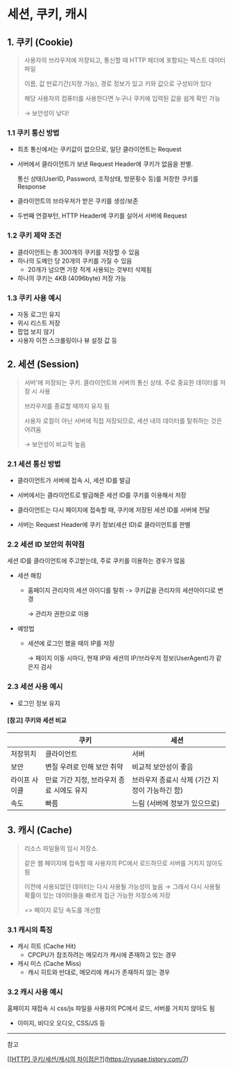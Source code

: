 # 세션, 쿠키, 캐시

## 1. 쿠키 (Cookie)

> 사용자의 브라우저에 저장되고, 통신할 때 HTTP 헤더에 포함되는 텍스트 데이터 파일
>
> 이름, 값 만료기간(지정 가능), 경로 정보가 있고 키와 값으로 구성되어 있다
>
> 해당 사용자의 컴퓨터를 사용한다면 누구나 쿠키에 입력된 값을 쉽게 확인 가능 
>
> → 보안성이 낮다!

### 1.1 쿠키 통신 방법

- 최초 통신에서는 쿠키값이 없으므로, 일단 클라이언트는 Request

- 서버에서 클라이언트가 보낸 Request Header에 쿠키가 없음을 판별. 

   통신 상태(UserID, Password, 조작상태, 방문횟수 등)를 저장한 쿠키를 Response

- 클라이언트의 브라우저가 받은 쿠키를 생성/보존
- 두번째 연결부턴, HTTP Header에 쿠키를 실어서 서버에 Request

### 1.2 쿠키 제약 조건

- 클라이언트는 총 300개의 쿠키를 저장할 수 있음
- 하나의 도메인 당 20개의 쿠키를 가질 수 있음
  - 20개가 넘으면 가장 적게 사용되는 것부터 삭제됨
- 하나의 쿠키는 4KB (4096byte) 저장 가능

### 1.3 쿠키 사용 예시

- 자동 로그인 유지
- 위시 리스트 저장
- 팝업 보지 않기
- 사용자 이전 스크롤링이나 뷰 설정 값 등

## 2. 세션 (Session)

> 서버'에 저장되는 쿠키. 클라이언트와 서버의 통신 상태. 주로 중요한 데이터를 저장 시 사용
>
> 브라우저를 종료할 때까지 유지 됨
>
> 사용자 로컬이 아닌 서버에 직접 저장되므로, 세션 내의 데이터를 탈취하는 것은 어려움 
>
> → 보안성이 비교적 높음

### 2.1 세션 통신 방법

- 클라이언트가 서버에 접속 시, 세션 ID를 발급
- 서버에서는 클라이언트로 발급해준 세션 ID를 쿠키를 이용해서 저장

- 클라이언트는 다시 페이지에 접속할 때, 쿠키에 저장된 세션 ID를 서버에 전달
- 서버는 Request Header에 쿠키 정보(세션 ID)로 클라이언트를 판별

### 2.2 세션 ID 보안의 취약점

세션 ID를 클라이언트에 주고받는데, 주로 쿠키를 이용하는 경우가 많음

- 세션 해킹

  - 홈페이지 관리자의 세션 아이디를 탈취 -> 쿠키값을 관리자의 세션아이디로 변경

    → 관리자 권한으로 이용 

- 예방법

  - 세션에 로그인 했을 때의 IP를 저장

    → 페이지 이동 시마다, 현재 IP와 세션의 IP/브라우저 정보(UserAgent)가 같은지 검사

### 2.3 세션 사용 예시

- 로그인 정보 유지

#### [참고] 쿠키와 세션 비교

|               | **쿠키**                                  | **세션**                                       |
| ------------- | ----------------------------------------- | ---------------------------------------------- |
| 저장위치      | 클라이언트                                | 서버                                           |
| 보안          | 변질 우려로 인해 보안 취약                | 비교적 보안성이 좋음                           |
| 라이프 사이클 | 만료 기간 지정, 브라우저 종료 시에도 유지 | 브라우저 종료시 삭제 (기간 지정이 가능하긴 함) |
| 속도          | 빠름                                      | 느림 (서버에 정보가 있으므로)                  |

## 3. 캐시 (Cache)

> 리소스 파일들의 임시 저장소. 
>
> 같은 웹 페이지에 접속할 때 사용자의 PC에서 로드하므로 서버를 거치지 않아도 됨
>
> 이전에 사용되었던 데이터는 다시 사용될 가능성이 높음 → 그래서 다시 사용될 확률이 있는 데이터들을 빠르게 접근 가능한 저장소에 저장
>
> => 페이지 로딩 속도를 개선함 
>
> 

### 3.1 캐시의 특징

- 캐시 히트 (Cache Hit)
  - CPCPU가 참조하려는 메모리가 캐시에 존재하고 있는 경우
- 캐시 미스 (Cache Miss)
  - 캐시 히트와 반대로, 메모리에 캐시가 존재하지 않는 경우

### 3.2 캐시 사용 예시

홈페이지 재접속 시 css/js 파일을 사용자의 PC에서 로드, 서버를 거치지 않아도 됨

- 이미지, 비디오 오디오, CSS/JS 등

---

참고

[[[HTTP\] 쿠키/세션/캐시의 차이점은?](https://ryusae.tistory.com/7)](https://ryusae.tistory.com/7)

